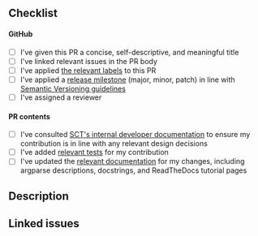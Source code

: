 <!-- Hi, and thank you for submitting a Pull Request! The checklist below is a brief summary of steps found in the NeuroPoly Contributing Guidelines, which can be found here: https://www.neuro.polymtl.ca/software/contributing. 
-->

## Checklist

#### GitHub

- [ ] I've given this PR a concise, self-descriptive, and meaningful title
- [ ] I've linked relevant issues in the PR body
- [ ] I've applied [the relevant labels](https://www.neuro.polymtl.ca/software/contributing#pr_labels) to this PR
- [ ] I've applied a [release milestone](https://github.com/neuropoly/spinalcordtoolbox/milestones) (major, minor, patch) in line with [Semantic Versioning guidelines](https://github.com/neuropoly/spinalcordtoolbox/wiki/Misc%3A-Creating-a-new-release#convention-for-naming-releases) 
- [ ] I've assigned a reviewer

<!-- For the title, please observe the following rules:
	- Provide a concise and self-descriptive title
	- Do not include the applicable issue number in the title, do it in the PR body
	- If the PR is not ready for review, convert it to a draft.
-->

#### PR contents

- [ ] I've consulted [SCT's internal developer documentation](https://github.com/neuropoly/spinalcordtoolbox/wiki) to ensure my contribution is in line with any relevant design decisions
- [ ] I've added [relevant tests](https://github.com/neuropoly/spinalcordtoolbox/wiki/Programming%3A-Tests) for my contribution
- [ ] I've updated the [relevant documentation](https://github.com/neuropoly/spinalcordtoolbox/wiki/Programming%3A-Documentation) for my changes, including argparse descriptions, docstrings, and ReadTheDocs tutorial pages

## Description
<!-- describe what the PR is about. Explain the approach and possible drawbacks.It's ok to repeat some text from the related issue. -->

## Linked issues
<!-- If the PR fixes any issues, indicate it here with issue-closing keywords: e.g. Resolves #XX, Fixes #XX, Addresses #XX. Note that if you want multiple issues to be autoclosed on PR merge, you must use the issue-closing verb before each relevant issue: e.g. Resolves #1, Resolves #2 -->
